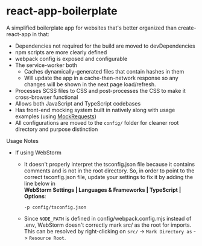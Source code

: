 # react-app-boilerplate

A simplified boilerplate app for websites that's better organized
than create-react-app in that:

* Dependencies not required for the build are moved to devDependencies
* npm scripts are more clearly defined
* webpack config is exposed and configurable
* The service-worker both
    - Caches dynamically-generated files that contain hashes in them
    - Will update the app in a cache-then-network response so any changes will be shown in the next page load/refresh.
* Processes SCSS files to CSS and post-processes the CSS to make it cross-browser functional
* Allows both JavaScript and TypeScript codebases
* Has front-end mocking system built in natively along with usage examples (using [MockRequests](https://github.com/D-Pow/MockRequests))
* All configurations are moved to the `config/` folder for cleaner root directory and purpose distinction

Usage Notes

* If using WebStorm
    - It doesn't properly interpret the tsconfig.json file because it contains comments and is not in the root directory. So, in order to point to the correct tsconfig.json file, update your settings to fix it by adding the line below in <br/>
    **WebStorm Settings | Languages & Frameworks | TypeScript | Options**:

        `-p config/tsconfig.json`

    * Since `NODE_PATH` is defined in config/webpack.config.mjs instead of .env, WebStorm doesn't correctly mark
    src/ as the root for imports. This can be resolved by right-clicking on `src/` -> `Mark Directory as` -> `Resource Root`.
